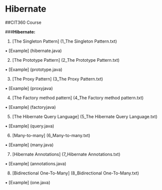 # Hibernate

##CIT360 Course


###**Hibernate:**

1) [The Singleton Pattern] (1_The Singleton Pattern.txt)

  • [Example] (hibernate.java)

2) [The Prototype Pattern] (2_The Prototype Pattern.txt)

  • [Example] (prototype.java)

3) [The Proxy Pattern] (3_The Proxy Pattern.txt)

  • [Example] (proxyjava)

4) [The Factory method pattern] (4_The Factory method pattern.txt)

  • [Example] (factoryjava)

5) [The Hibernate Query Language] (5_The Hibernate Query Language.txt)

  • [Example] (query.java)

6) [Many-to-many] (6_Many-to-many.txt)

  • [Example] (many.java)

7) [Hibernate Annotations] (7_Hibernate Annotations.txt)

  • [Example] (annotations.java)

8) [Bidirectional One-To-Many] (8_Bidirectional One-To-Many.txt)

  • [Example] (one.java)


